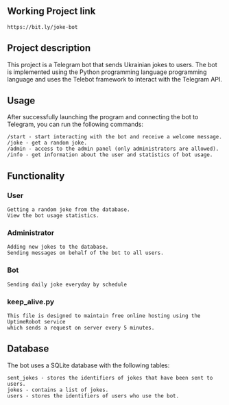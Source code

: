 ## Working Project link
    https://bit.ly/joke-bot

## Project description

This project is a Telegram bot that sends Ukrainian jokes to users. The bot is implemented using the Python programming language
programming language and uses the Telebot framework to interact with the Telegram API.

## Usage

After successfully launching the program and connecting the bot to Telegram, you can run the following commands:

    /start - start interacting with the bot and receive a welcome message.
    /joke - get a random joke.
    /admin - access to the admin panel (only administrators are allowed).
    /info - get information about the user and statistics of bot usage.

## Functionality

### User

    Getting a random joke from the database.
    View the bot usage statistics.

### Administrator

    Adding new jokes to the database.
    Sending messages on behalf of the bot to all users.

### Bot
    Sending daily joke everyday by schedule

### keep_alive.py
    This file is designed to maintain free online hosting using the UptimeRobot service 
    which sends a request on server every 5 minutes.

## Database

The bot uses a SQLite database with the following tables:

    sent_jokes - stores the identifiers of jokes that have been sent to users.
    jokes - contains a list of jokes.
    users - stores the identifiers of users who use the bot.
